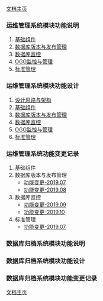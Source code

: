 <link href="../zoe_docs.css" rel="stylesheet" type="text/css" />

[文档主页](../index.html)

###	运维管理系统模块功能说明
1.	[基础组件](basic_component_desc.html)
2.	[数据库版本与发布管理](database_version_release_desc.html)
3.	[数据库监控](database_monitor_desc.html)
4.	[OGG监控与管理](ogg_monitor_desc.html)
5.	[标准管理](standard_manage_desc.html)
###	运维管理系统模块功能设计
1.	[设计思路与架构](design_thinking_architecture_design.html)
2.	[基础组件](basic_component_design.html)
3.	[数据库版本与发布管理](database_version_release_design.html)
4.	[数据库监控](database_monitor_design.html)
5.	[OGG监控与管理](ogg_monitor_design.html)
6.	[标准管理](standard_manage_design.html)
###	运维管理系统功能变更记录
1.	基础组件
2.	数据库版本与发布管理
	*	[功能变更-2019.07](database_version_release/change_2019.07.html)
	*	[功能变更-2019.08](database_version_release/change_2019.08.html)
4.	数据库监控
	*	[功能变更-2019.09](database_version_release/change_2019.09.html)
	*	[功能变更-2019.10](database_version_release/change_2019.10.html)
6.	标准管理
	*	[功能变更-2019.07](standard_manage/change_2019.07.html)
###	数据库归档系统模块功能说明
###	数据库归档系统模块功能设计
###	数据库归档系统模块功能变更记录
[文档主页](../index.html)

